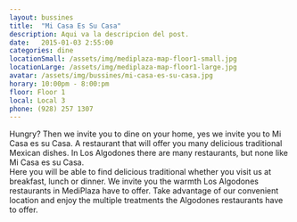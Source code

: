 ```yaml
---
layout: bussines
title:  "Mi Casa Es Su Casa"
description: Aqui va la descripcion del post.
date:   2015-01-03 2:55:00
categories: dine
locationSmall: /assets/img/mediplaza-map-floor1-small.jpg
locationLarge: /assets/img/mediplaza-map-floor1-large.jpg
avatar: /assets/img/bussines/mi-casa-es-su-casa.jpg
horary: 10:00pm - 8:00:pm
floor: Floor 1
local: Local 3
phone: (928) 257 1307
---
```


Hungry? Then we invite you to dine on your home, yes we invite you to Mi Casa es su Casa. A restaurant that will offer you many delicious traditional Mexican dishes. In Los Algodones there are many restaurants, but none like Mi Casa es su Casa.  
Here you will be able to find delicious traditional whether you visit us at breakfast, lunch or dinner. We invite you the warmth Los Algodones restaurants in MediPlaza have to offer. Take advantage of our convenient location and enjoy the multiple treatments the Algodones restaurants have to offer.